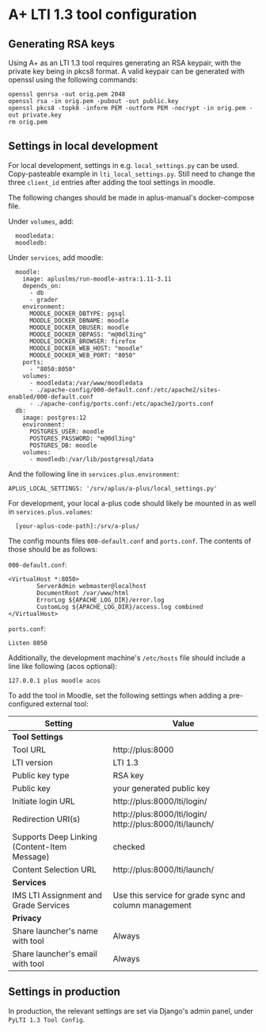 A+ LTI 1.3 tool configuration
=============================

## Generating RSA keys

Using A+ as an LTI 1.3 tool requires generating an RSA keypair, with the private key being in pkcs8 format. A valid keypair can be generated with openssl using the following commands:

```
openssl genrsa -out orig.pem 2048
openssl rsa -in orig.pem -pubout -out public.key
openssl pkcs8 -topk8 -inform PEM -outform PEM -nocrypt -in orig.pem -out private.key
rm orig.pem
```


## Settings in local development

For local development, settings in e.g. `local_settings.py` can be used. Copy-pasteable example in `lti_local_settings.py`. Still need to change the three `client_id` entries after adding the tool settings in moodle.

The following changes should be made in aplus-manual's docker-compose file.

Under `volumes`, add:
```
  moodledata:
  moodledb:
```

Under `services`, add moodle:
```
  moodle:
    image: apluslms/run-moodle-astra:1.11-3.11
    depends_on:
      - db
      - grader
    environment:
      MOODLE_DOCKER_DBTYPE: pgsql
      MOODLE_DOCKER_DBNAME: moodle
      MOODLE_DOCKER_DBUSER: moodle
      MOODLE_DOCKER_DBPASS: "m@0dl3ing"
      MOODLE_DOCKER_BROWSER: firefox
      MOODLE_DOCKER_WEB_HOST: "moodle"
      MOODLE_DOCKER_WEB_PORT: "8050"
    ports:
      - "8050:8050"
    volumes:
      - moodledata:/var/www/moodledata
      - ./apache-config/000-default.conf:/etc/apache2/sites-enabled/000-default.conf
      - ./apache-config/ports.conf:/etc/apache2/ports.conf
  db:
    image: postgres:12
    environment:
      POSTGRES_USER: moodle
      POSTGRES_PASSWORD: "m@0dl3ing"
      POSTGRES_DB: moodle
    volumes:
      - moodledb:/var/lib/postgresql/data
```
And the following line in `services.plus.environment`:
```
APLUS_LOCAL_SETTINGS: '/srv/aplus/a-plus/local_settings.py'
```
For development, your local a-plus code should likely be mounted in as well in `services.plus.volumes`:
```
  [your-aplus-code-path]:/srv/a-plus/
```

The config mounts files `000-default.conf` and `ports.conf`. The contents of those should be as follows:

`000-default.conf`:
```
<VirtualHost *:8050>
        ServerAdmin webmaster@localhost
        DocumentRoot /var/www/html
        ErrorLog ${APACHE_LOG_DIR}/error.log
        CustomLog ${APACHE_LOG_DIR}/access.log combined
</VirtualHost>
```
`ports.conf`:
```
Listen 8050
```

Additionally, the development machine's `/etc/hosts` file should include a line like following (acos optional):
```
127.0.0.1 plus moodle acos
```

To add the tool in Moodle, set the following settings when adding a pre-configured external tool:

| Setting                                      | Value                                                          |
|----------------------------------------------|----------------------------------------------------------------|
| **Tool Settings**                            |                                                                |
| Tool URL                                     | http://plus:8000                                               |
| LTI version                                  | LTI 1.3                                                        |
| Public key type                              | RSA key                                                        |
| Public key                                   | your generated public key                                      |
| Initiate login URL                           | http://plus:8000/lti/login/                                    |
| Redirection URI(s)                           | http://plus:8000/lti/login/ <br/> http://plus:8000/lti/launch/ |
| Supports Deep Linking (Content-Item Message) | checked                                                        |
| Content Selection URL                        | http://plus:8000/lti/launch/                                   |
| **Services**                                 |                                                                |
| IMS LTI Assignment and Grade Services        | Use this service for grade sync and column management          |
| **Privacy**                                  |                                                                |
| Share launcher's name with tool              | Always                                                         |
| Share launcher's email with tool             | Always                                                         |

## Settings in production

In production, the relevant settings are set via Django's admin panel, under `PyLTI 1.3 Tool Config`.
